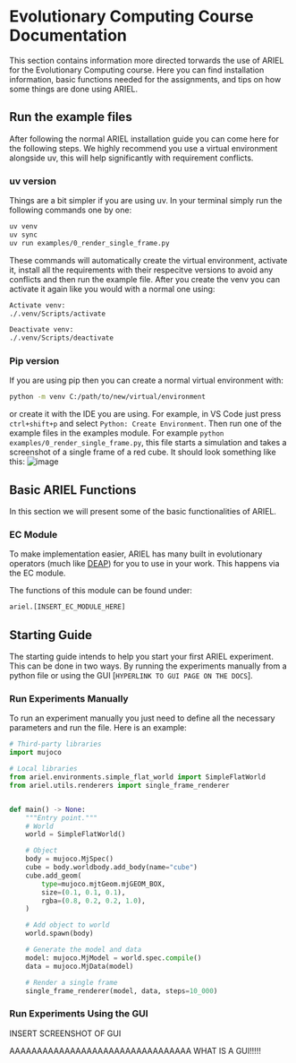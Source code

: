 <!-- TODO:
Complete EC module section
Fix image not working 
Hyperlink to gui in starting guide
Running experiments with GUI
-->
# Evolutionary Computing Course Documentation

This section contains information more directed torwards the use of ARIEL for the Evolutionary Computing course. Here you can find installation information, basic functions needed for the assignments, and tips on how some things are done using ARIEL.

## Run the example files
After following the normal ARIEL installation guide you can come here for the following steps. We highly recommend you use a virtual environment alongside uv, this will help significantly with requirement conflicts. 

### uv version
Things are a bit simpler if you are using uv. In your terminal simply run the following commands one by one:
```bash
uv venv
uv sync
uv run examples/0_render_single_frame.py 
```

These commands will automatically create the virtual environment, activate it, install all the requirements with their respecitve versions to avoid any conflicts and then run the example file. After you create the venv you can activate it again like you would with a normal one using:
```bash
Activate venv:
./.venv/Scripts/activate

Deactivate venv:
./.venv/Scripts/deactivate
```  

### Pip version
If you are using pip then you can create a normal virtual environment with: 
```bash
python -m venv C:/path/to/new/virtual/environment
```
or create it with the IDE you are using. For example, in VS Code just press `ctrl+shift+p` and select `Python: Create Environment`. Then run one of the example files in the examples module. For example `python examples/0_render_single_frame.py`, this file starts a simulation and takes a screenshot of a single frame of a red cube. It should look something like this: 
![image](ariel-docs/doc/resources/example_image.png)

## Basic ARIEL Functions
In this section we will present some of the basic functionalities of ARIEL.

### EC Module
To make implementation easier, ARIEL has many built in evolutionary operators (much like [DEAP](https://deap.readthedocs.io/en/master/)) for you to use in your work. This happens via the EC module.

The functions of this module can be found under:
```python
ariel.[INSERT_EC_MODULE_HERE]
```

## Starting Guide
The starting guide intends to help you start your first ARIEL experiment. This can be done in two ways. By running the experiments manually from a python file or using the GUI [`HYPERLINK TO GUI PAGE ON THE DOCS`].

### Run Experiments Manually
To run an experiment manually you just need to define all the necessary parameters and run the file. Here is an example: 

```python
# Third-party libraries
import mujoco

# Local libraries
from ariel.environments.simple_flat_world import SimpleFlatWorld
from ariel.utils.renderers import single_frame_renderer


def main() -> None:
    """Entry point."""
    # World
    world = SimpleFlatWorld()

    # Object
    body = mujoco.MjSpec()
    cube = body.worldbody.add_body(name="cube")
    cube.add_geom(
        type=mujoco.mjtGeom.mjGEOM_BOX,
        size=(0.1, 0.1, 0.1),
        rgba=(0.8, 0.2, 0.2, 1.0),
    )

    # Add object to world
    world.spawn(body)

    # Generate the model and data
    model: mujoco.MjModel = world.spec.compile()
    data = mujoco.MjData(model)

    # Render a single frame
    single_frame_renderer(model, data, steps=10_000)
```

### Run Experiments Using the GUI

INSERT SCREENSHOT OF GUI

AAAAAAAAAAAAAAAAAAAAAAAAAAAAAAAAA WHAT IS A GUI!!!!!

